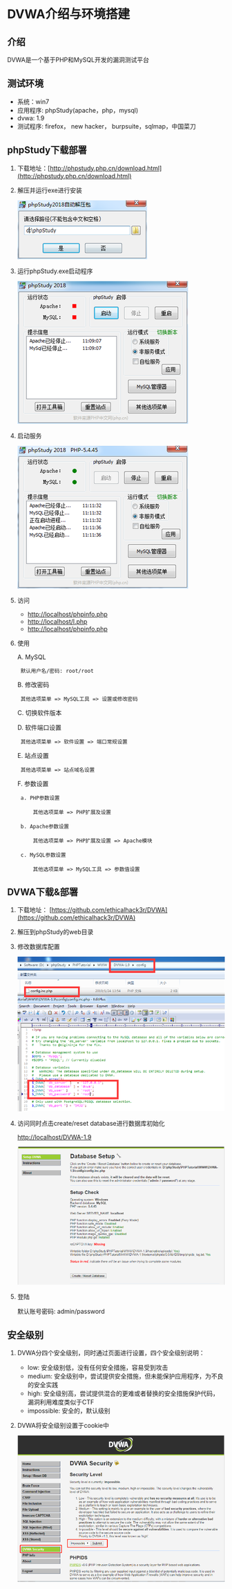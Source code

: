 # DVWA介绍与环境搭建 #

## 介绍 ##

DVWA是一个基于PHP和MySQL开发的漏洞测试平台

## 测试环境 ##

+ 系统：win7
+ 应用程序: phpStudy(apache，php，mysql)
+ dvwa: 1.9
+ 测试程序: firefox， new hacker， burpsuite，sqlmap，中国菜刀

## phpStudy下载部署 ##

1. 下载地址：[http://phpstudy.php.cn/download.html](http://phpstudy.php.cn/download.html)

2. 解压并运行exe进行安装

    ![](media/01.01.png)

3. 运行phpStudy.exe启动程序

    ![](media/01.02.png)

4. 启动服务

    ![](media/01.03.png)

5. 访问

    + [http://localhost/phpinfo.php](http://localhost/phpinfo.php)
    + [http://localhost/l.php](http://localhost/l.php)
    + [http://localhost/phpinfo.php](http://localhost/phpinfo.php)

6. 使用

    A. MySQL

        默认用户名/密码: root/root

      B. 修改密码

        其他选项菜单 => MySQL工具 => 设置或修改密码

    C. 切换软件版本

    D. 软件端口设置

        其他选项菜单 => 软件设置 => 端口常规设置

    E. 站点设置

        其他选项菜单 => 站点域名设置

    F. 参数设置

        a. PHP参数设置

            其他选项菜单 => PHP扩展及设置

        b. Apache参数设置

            其他选项菜单 => PHP扩展及设置 => Apache模块

        c. MySQL参数设置

            其他选项菜单 => MySQL工具 => 参数值设置

## DVWA下载&部署 ##

1. 下载地址： [https://github.com/ethicalhack3r/DVWA](https://github.com/ethicalhack3r/DVWA)

2. 解压到phpStudy的web目录

3. 修改数据库配置

    ![](media/01.04.png)

4. 访问同时点击create/reset database进行数据库初始化

    [http://localhost/DVWA-1.9](http://localhost/DVWA-1.9)

    ![](media/01.05.png)

5. 登陆

    默认账号密码: admin/password

## 安全级别 ##

1. DVWA分四个安全级别，同时通过页面进行设置，四个安全级别说明：

    + low: 安全级别低，没有任何安全措施，容易受到攻击
    + medium: 安全级别中，尝试提供安全措施，但未能保护应用程序，为不良的安全实践
    + high: 安全级别高，尝试提供混合的更难或者替换的安全措施保护代码，漏洞利用难度类似于CTF
    + impossible: 安全的，默认级别

2. DVWA将安全级别设置于cookie中

    ![](media/01.06.png)
